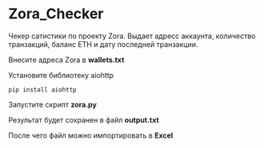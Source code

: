 # Zora_Checker
Чекер сатистики по проекту Zora. Выдает адресс аккаунта, количество транзакций, баланс ETH и дату последней транзакции.

Внесите адреса Zora в **wallets.txt**

Установите библиотеку aiohttp

```
pip install aiohttp
```

Запустите скрипт **zora.py**

Результат будет сохранен в файл **output.txt**

После чего файл можно импортировать в **Excel**
